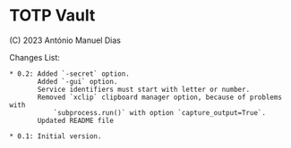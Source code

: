 TOTP Vault
==========

(C) 2023 António Manuel Dias

Changes List:

    * 0.2: Added `-secret` option.
           Added `-gui` option.
           Service identifiers must start with letter or number.
           Removed `xclip` clipboard manager option, because of problems with
               `subprocess.run()` with option `capture_output=True`.
           Updated README file

    * 0.1: Initial version.
